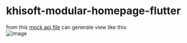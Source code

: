 # khisoft-modular-homepage-flutter
from this [mock api file](lib/assets/mock-api.json) can generate view like this:  
![image](https://github.com/khisby/khisoft-modular-homepage/assets/24775167/ec20b987-f9b9-4e17-880f-2a4e425e4cf2)
